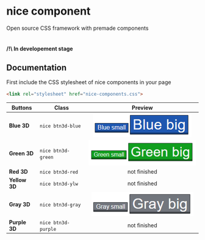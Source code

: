 # nice component
Open source CSS framework with premade components<br><br>

#### /!\ In developement stage
## Documentation
First include the CSS stylesheet of nice components in your page <br>
```html
<link rel="stylesheet" href="nice-components.css">
```


| Buttons        | Class                | Preview             |
| -------------- | -------------------- |:-------------------:|
| **Blue 3D**    | `nice btn3d-blue`    | ![](img/blue3d.png) |
| **Green 3D**   | `nice btn3d-green`   | ![](img/green3d.png) |
| **Red 3D**     | `nice btn3d-red`     | not finished        |
| **Yellow 3D**  | `nice btn3d-ylw`     | not finished        |
| **Gray 3D**    | `nice btn3d-gray`    | ![](img/gray3d.png) |
| **Purple 3D**  | `nice btn3d-purple`  | not finished        |
